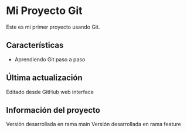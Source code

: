 # Mi Proyecto Git

Este es mi primer proyecto usando Git.

## Características
- Aprendiendo Git paso a paso

## Última actualización
Editado desde GitHub web interface

## Información del proyecto
Versión desarrollada en rama main
Versión desarrollada en rama feature


